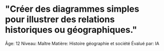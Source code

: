 # "Créer des diagrammes simples pour illustrer des relations historiques ou géographiques."

Âge: 12
Niveau: Maître
Matière: Histoire géographie et société
Évalué par: IA